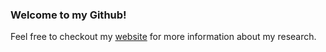 ### Welcome to my Github!
Feel free to checkout my [website](https://ropellad.github.io) for more information about my research. 

